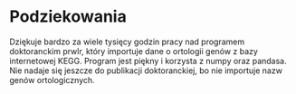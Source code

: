 # Podziekowania
Dziękuje bardzo za wiele tysięcy godzin pracy nad programem doktoranckim prwlr, który importuje dane o ortologii genów z bazy internetowej KEGG. Program jest piękny i korzysta z numpy oraz pandasa. Nie nadaje się jeszcze do publikacji doktoranckiej, bo nie importuje nazw genów ortologicznych.
